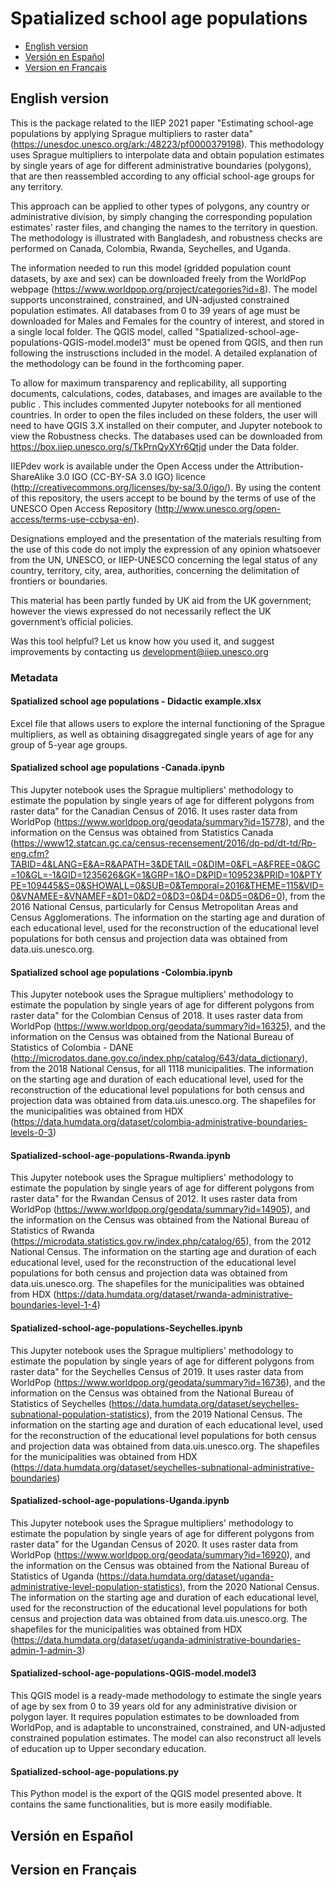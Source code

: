 # Spatialized school age populations

- [English version](#english-version)
- [Versión en Español](#version-espanol)
- [Version en Français](#version-en-français)

## English version
 
This is the package related to the IIEP 2021 paper "Estimating school-age populations by applying Sprague multipliers to raster data" (https://unesdoc.unesco.org/ark:/48223/pf0000379198). This methodology uses Sprague multipliers to interpolate data and obtain population estimates by single years of age for different administrative boundaries (polygons), that are then reassembled according to any official school-age groups for any territory. 

This approach can be applied to other types of polygons, any country or administrative division, by simply changing the corresponding population estimates' raster files, and changing the names to the territory in question. The methodology is illustrated with Bangladesh, and robustness checks are performed on Canada, Colombia, Rwanda, Seychelles, and Uganda. 

The information needed to run this model (gridded population count datasets, by axe and sex) can be downloaded freely from the WorldPop webpage (https://www.worldpop.org/project/categories?id=8). The model supports unconstrained, constrained, and UN-adjusted constrained population estimates. All databases from 0 to 39 years of age must be downloaded for Males and Females for the country of interest, and stored in a single local folder. The QGIS model, called "Spatialized-school-age-populations-QGIS-model.model3" must be opened from QGIS, and then run following the instrusctions included in the model. A detailed explanation of the methodology can be found in the forthcoming paper. 

To allow for maximum transparency and replicability, all supporting documents, calculations, codes, databases, and images are available to the public . This includes  commented Jupyter notebooks for all mentioned countries. In order to open the files included on these folders, the user will need to have QGIS 3.X installed on their computer, and Jupyter notebook to view the Robustness checks. The databases used can be downloaded from https://box.iiep.unesco.org/s/TkPrnQyXYr6Qtjd under the Data folder.

IIEPdev work is available under the Open Access under the Attribution-ShareAlike 3.0 IGO (CC-BY-SA 3.0 IGO) licence (http://creativecommons.org/licenses/by-sa/3.0/igo/). By using the content of this repository, the users accept to be bound by the terms of use of the UNESCO Open Access Repository (http://www.unesco.org/open-access/terms-use-ccbysa-en).

Designations employed and the presentation of the materials resulting from the use of this code do not imply the expression of any opinion whatsoever from the UN, UNESCO, or IIEP-UNESCO concerning the legal status of any country, territory, city, area, authorities, concerning the delimitation of frontiers or boundaries.

This material has been partly funded by UK aid from the UK government; however the views expressed do not necessarily reflect the UK government’s official policies.

Was this tool helpful? Let us know how you used it, and suggest improvements by contacting us development@iiep.unesco.org

### Metadata

#### Spatialized school age populations - Didactic example.xlsx

Excel file that allows users to explore the internal functioning of the Sprague multipliers, as well as obtaining disaggregated single years of age for any group of 5-year age groups.

#### Spatialized school age populations -Canada.ipynb

This Jupyter notebook uses the Sprague multipliers' methodology to estimate the population by single years of age for different polygons from raster data" for the Canadian Census of 2016. It uses raster data from WorldPop (https://www.worldpop.org/geodata/summary?id=15778), and the information on the Census was obtained from Statistics Canada (https://www12.statcan.gc.ca/census-recensement/2016/dp-pd/dt-td/Rp-eng.cfm?TABID=4&LANG=E&A=R&APATH=3&DETAIL=0&DIM=0&FL=A&FREE=0&GC=10&GL=-1&GID=1235626&GK=1&GRP=1&O=D&PID=109523&PRID=10&PTYPE=109445&S=0&SHOWALL=0&SUB=0&Temporal=2016&THEME=115&VID=0&VNAMEE=&VNAMEF=&D1=0&D2=0&D3=0&D4=0&D5=0&D6=0), from the 2016 National Census, particularly for Census Metropolitan Areas and Census Agglomerations. The information on the starting age and duration of each educational level, used for the reconstruction of the educational level populations for both census and projection data was obtained from data.uis.unesco.org.

#### Spatialized school age populations -Colombia.ipynb

This Jupyter notebook uses the Sprague multipliers' methodology to estimate the population by single years of age for different polygons from raster data" for the Colombian Census of 2018. It uses raster data from WorldPop (https://www.worldpop.org/geodata/summary?id=16325), and the information on the Census was obtained from the National Bureau of Statistics of Colombia - DANE (http://microdatos.dane.gov.co/index.php/catalog/643/data_dictionary), from the 2018 National Census, for all 1118 municipalities. The information on the starting age and duration of each educational level, used for the reconstruction of the educational level populations for both census and projection data was obtained from data.uis.unesco.org. The shapefiles for the municipalities was obtained from HDX (https://data.humdata.org/dataset/colombia-administrative-boundaries-levels-0-3)

#### Spatialized-school-age-populations-Rwanda.ipynb

This Jupyter notebook uses the Sprague multipliers' methodology to estimate the population by single years of age for different polygons from raster data" for the Rwandan Census of 2012. It uses raster data from WorldPop (https://www.worldpop.org/geodata/summary?id=14905), and the information on the Census was obtained from the National Bureau of Statistics of Rwanda (https://microdata.statistics.gov.rw/index.php/catalog/65), from the 2012 National Census. The information on the starting age and duration of each educational level, used for the reconstruction of the educational level populations for both census and projection data was obtained from data.uis.unesco.org. The shapefiles for the municipalities was obtained from HDX (https://data.humdata.org/dataset/rwanda-administrative-boundaries-level-1-4)

#### Spatialized-school-age-populations-Seychelles.ipynb

This Jupyter notebook uses the Sprague multipliers' methodology to estimate the population by single years of age for different polygons from raster data" for the Seychelles Census of 2019. It uses raster data from WorldPop (https://www.worldpop.org/geodata/summary?id=16736), and the information on the Census was obtained from the National Bureau of Statistics of Seychelles (https://data.humdata.org/dataset/seychelles-subnational-population-statistics), from the 2019 National Census. The information on the starting age and duration of each educational level, used for the reconstruction of the educational level populations for both census and projection data was obtained from data.uis.unesco.org. The shapefiles for the municipalities was obtained from HDX (https://data.humdata.org/dataset/seychelles-subnational-administrative-boundaries)

#### Spatialized-school-age-populations-Uganda.ipynb

This Jupyter notebook uses the Sprague multipliers' methodology to estimate the population by single years of age for different polygons from raster data" for the Ugandan Census of 2020. It uses raster data from WorldPop (https://www.worldpop.org/geodata/summary?id=16920), and the information on the Census was obtained from the National Bureau of Statistics of Uganda (https://data.humdata.org/dataset/uganda-administrative-level-population-statistics), from the 2020 National Census. The information on the starting age and duration of each educational level, used for the reconstruction of the educational level populations for both census and projection data was obtained from data.uis.unesco.org. The shapefiles for the municipalities was obtained from HDX (https://data.humdata.org/dataset/uganda-administrative-boundaries-admin-1-admin-3)

#### Spatialized-school-age-populations-QGIS-model.model3

This QGIS model is a ready-made methodology to estimate the single years of age by sex from 0 to 39 years old for any administrative division or polygon layer. It requires population estimates  to be downloaded from WorldPop, and is adaptable to unconstrained, constrained, and UN-adjusted constrained population estimates. The model can also reconstruct all levels of education up to Upper secondary education. 

#### Spatialized-school-age-populations.py

This Python model is the export of the QGIS model presented above. It contains the same functionalities, but is more easily modifiable. 

<h2 id="version-espanol">
Versión en Español
</h2>

## Version en Français 
